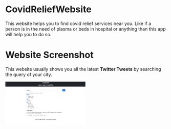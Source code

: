 # CovidReliefWebsite
This website helps you to find covid relief services near you. Like if a person is in the need of plasma or beds 
in hospital or anything than this app will help you to do so.

# Website Screenshot

This website usually shows you all the latest <b>Twitter Tweets</b> by searching the query of your city.

<img src="1.png" width="250">


